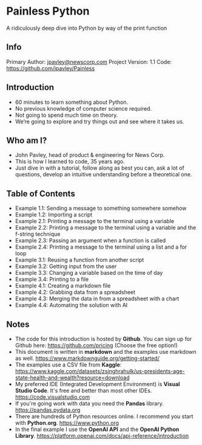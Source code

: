 # Painless Python

A ridiculously deep dive into Python by way of the print function

## Info

Primary Author: <jpavley@newscorp.com>
Project Version: 1.1
Code: <https://github.com/jpavley/Painless>

## Introduction

- 60 minutes to learn something about Python.
- No previous knowledge of computer science required.
- Not going to spend much time on theory.
- We’re going to explore and try things out and see where it takes us.

## Who am I?

- John Pavley, head of product & engineering for News Corp.
- This is how I learned to code, 35 years ago.
- Just dive in with a tutorial, follow along as best you can, ask a lot of
questions, develop an intuitive understanding before a theoretical one.

## Table of Contents

- Example 1.1: Sending a message to something somewhere somehow
- Example 1.2: Importing a script
- Example 2.1: Printing a message to the terminal using a variable
- Example 2.2: Printing a message to the terminal using a variable and the f-string technique
- Example 2.3: Passing an argument when a function is called
- Example 2.4: Printing a message to the terminal using a list and a for loop
- Example 3.1: Reusing a function from another script
- Example 3.2: Getting input from the user
- Example 3.3: Changing a variable based on the time of day
- Example 3.4: Printing to a file
- Example 4.1: Creating a markdown file
- Example 4.2: Grabbing data from a spreadsheet
- Example 4.3: Merging the data in from a spreadsheet with a chart
- Example 4.4: Automating the solution with AI

## Notes

- The code for this introduction is hosted by **Github**. You can sign up for Github here: <https://github.com/pricing> (Choose the free option!)
- This document is written in **markdown** and the examples use markdown as well.
<https://www.markdownguide.org/getting-started/>
- The examples use a CSV file from **Kaggle**:
<https://www.kaggle.com/datasets/zsinghrahulk/us-presidents-age-state-health-and-wealth?resource=download>
- My preferred IDE (Integrated Development Environment) is **Visual Studio Code**.
It's free and better than most other IDEs. <https://code.visualstudio.com>
- If you're going work with data you need the **Pandas** library.
<https://pandas.pydata.org>
- There are hundreds of Python resources online. I recommend you start with
**Python.org**. <https://www.python.org>
- In the final example I use the **OpenAI API** and the **OpenAI Python Library**.
<https://platform.openai.com/docs/api-reference/introduction>
